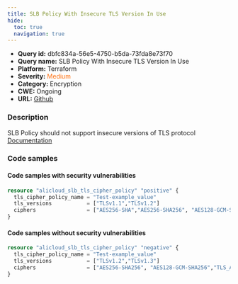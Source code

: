 ```yaml
---
title: SLB Policy With Insecure TLS Version In Use
hide:
  toc: true
  navigation: true
---
```


<style>
  .highlight .hll {
    background-color: #ff171742;
  }
  .md-content {
    max-width: 1100px;
    margin: 0 auto;
  }
</style>

-   **Query id:** dbfc834a-56e5-4750-b5da-73fda8e73f70
-   **Query name:** SLB Policy With Insecure TLS Version In Use
-   **Platform:** Terraform
-   **Severity:** <span style="color:#ff7213">Medium</span>
-   **Category:** Encryption
-   **CWE:** Ongoing
-   **URL:** [Github](https://github.com/Checkmarx/kics/tree/master/assets/queries/terraform/alicloud/slb_policy_with_insecure_tls_version_in_use)

### Description
SLB Policy should not support insecure versions of TLS protocol<br>
[Documentation](https://registry.terraform.io/providers/aliyun/alicloud/latest/docs/resources/slb_tls_cipher_policy)

### Code samples
#### Code samples with security vulnerabilities
```tf title="Positive test num. 1 - tf file" hl_lines="3"
resource "alicloud_slb_tls_cipher_policy" "positive" {
  tls_cipher_policy_name = "Test-example_value"
  tls_versions           = ["TLSv1.1","TLSv1.2"]
  ciphers                = ["AES256-SHA","AES256-SHA256", "AES128-GCM-SHA256"]
}

```


#### Code samples without security vulnerabilities
```tf title="Negative test num. 1 - tf file"
resource "alicloud_slb_tls_cipher_policy" "negative" {
  tls_cipher_policy_name = "Test-example_value"
  tls_versions           = ["TLSv1.2","TLSv1.3"]
  ciphers                = ["AES256-SHA256", "AES128-GCM-SHA256","TLS_AES_256_GCM_SHA384"]
}

```
